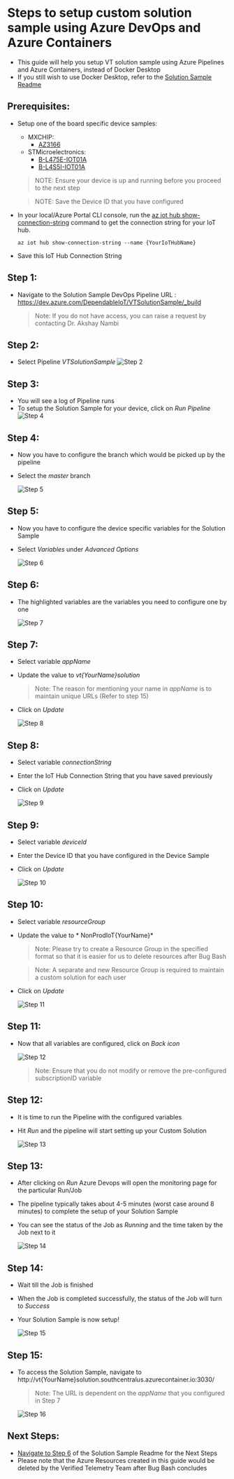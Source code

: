 # Steps to setup custom solution sample using Azure DevOps and Azure Containers
* This guide will help you setup VT solution sample using Azure Pipelines and Azure Containers, instead of Docker Desktop
* If you still wish to use Docker Desktop, refer to the [Solution Sample Readme](https://github.com/Azure/Verified-Telemetry-Solution-Sample/blob/main/README.md)
## Prerequisites:
* Setup one of the board specific device samples: 
    * MXCHIP: 
      * [AZ3166](MXChip/AZ3166)
    * STMicroelectronics:
      * [B-L475E-IOT01A](STMicroelectronics/STM32L4_L4+)
      * [B-L4S5I-IOT01A](STMicroelectronics/STM32L4_L4+)
  > NOTE:  Ensure your device is up and running before you proceed to the next step
 
  > NOTE: Save the Device ID that you have configured

* In your local/Azure Portal CLI console, run the [az iot hub show-connection-string](https://docs.microsoft.com/en-us/cli/azure/iot/hub?view=azure-cli-latest#az-iot-hub-show-connection-string) command to get the connection string for your IoT hub.

    ```shell
    az iot hub show-connection-string --name {YourIoTHubName}
    ```
* Save this IoT Hub Connection String
 

## Step 1:
* Navigate to the Solution Sample DevOps Pipeline URL : https://dev.azure.com/DependableIoT/VTSolutionSample/_build

    > Note: If you do not have access, you can raise a request by contacting Dr. Akshay Nambi

## Step 2:
* Select Pipeline *VTSolutionSample*
    ![Step 2](./media/step2-selectpipeline.png)

## Step 3: 
* You will see a log of Pipeline runs
* To setup the Solution Sample for your device, click on *Run Pipeline*
    ![Step 4](./media/step3-runpipeline.png)

## Step 4: 
* Now you have to configure the branch which would be picked up by the pipeline 
* Select the *master* branch

    ![Step 5](./media/step4-selectbranch.png)

## Step 5:
* Now you have to configure the device specific variables for the Solution Sample
* Select *Variables* under *Advanced Options*

    ![Step 6](./media/step4-selectvariables.png)

## Step 6:
* The highlighted variables are the variables you need to configure one by one

    ![Step 7](./media/step5-variables.png)

## Step 7:
* Select variable *appName*
* Update the value to *vt{YourName}solution*

    > Note: The reason for mentioning your name in *appName* is to maintain unique URLs (Refer to step 15)
* Click on *Update*

    ![Step 8](./media/step6-appName.png)

## Step 8:
* Select variable *connectionString*

* Enter the IoT Hub Connection String that you have saved previously

* Click on *Update*

    ![Step 9](./media/step7-connString.png)

## Step 9:
* Select variable *deviceId*

* Enter the Device ID that you have configured in the Device Sample

* Click on *Update*

    ![Step 10](./media/step8-deviceID.png)

## Step 10:
* Select variable *resourceGroup*

* Update the value to * NonProdIoT{YourName}*

    > Note: Please try to create a Resource Group in the specified format so that it is easier for us to delete resources after Bug Bash

    > Note: A separate and new Resource Group is required to maintain a custom solution for each user

* Click on *Update*

    ![Step 11](./media/step8.5-resourcegroup.png)

## Step 11:
* Now that all variables are configured, click on *Back icon*

    ![Step 12](./media/step9-back.png)

    > Note: Ensure that you do not modify or remove the pre-configured subscriptionID variable

## Step 12:
* It is time to run the Pipeline with the configured variables
* Hit *Run* and the pipeline will start setting up your Custom Solution

    ![Step 13](./media/step10-run.png)

## Step 13:
* After clicking on *Run* Azure Devops will open the monitoring page for the particular Run/Job
* The pipeline typically takes about 4-5 minutes (worst case around 8 minutes) to complete the setup of your Solution Sample
* You can see the status of the Job as *Running* and the time taken by the Job next to it

    ![Step 14](./media/step11-inprogress.png)

## Step 14:
* Wait till the Job is finished
* When the Job is completed successfully, the status of the Job will turn to *Success*
* Your Solution Sample is now setup!

    ![Step 15](./media/step12-success.png)

## Step 15:
* To access the Solution Sample, navigate to http://vt{YourName}solution.southcentralus.azurecontainer.io:3030/

    > Note: The URL is dependent on the *appName* that you configured in Step 7 

    ![Step 16](./media/step13-url.png)

## Next Steps:
* [Navigate to Step 6](https://github.com/Azure/Verified-Telemetry-Solution-Sample#step-6-enter-following-credentials) of the Solution Sample Readme for the Next Steps
* Please note that the Azure Resources created in this guide would be deleted by the Verified Telemetry Team after Bug Bash concludes
